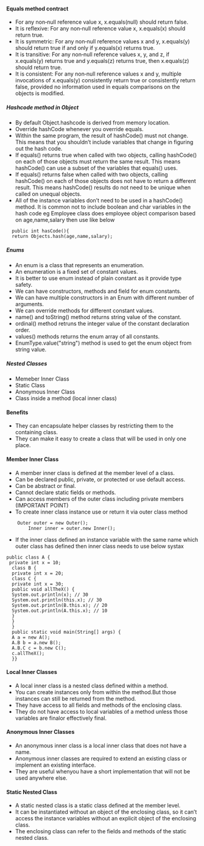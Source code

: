 #### Equals method contract
* For any non‐null reference value x, x.equals(null) should return false.
*	It is reflexive: For any non‐null reference value x, x.equals(x) should return true.
* It is symmetric: For any non‐null reference values x and y, x.equals(y) should return true if and only if y.equals(x) returns true.
* It is transitive: For any non‐null reference values x, y, and z, if x.equals(y) returns true and y.equals(z) returns true, then x.equals(z) should return true.
* It is consistent: For any non‐null reference values x and y, multiple invocations of x.equals(y) consistently return true or consistently return false, provided no information used in equals comparisons on the objects is modified.

##### Hashcode method in Object
* By default Object.hashcode is derived from memory location.
* Override hashCode whenever you override equals.
*	Within the same program, the result of hashCode() must not change. This means that you shouldn’t include variables that change in figuring out the hash code.
* If equals() returns true when called with two objects, calling hashCode() on each of
those objects must return the same result. This means hashCode() can use a subset of the variables that equals() uses. 
* If equals() returns false when called with two objects, calling hashCode() on each of those objects does not have to return a different result. This means hashCode() results do not need to be unique when called on unequal objects.
*	All of the instance variables don’t need to be used in a hashCode() method. It is common not to include boolean and char variables in the hash code
  eg Employee class does employee object comparison based on age,name,salary then use like below
```
  public int hasCode(){
  return Objects.hash(age,name,salary);
```

##### Enums
* An enum is a class that represents an enumeration. 
* An enumeration is a fixed set of constant values.
* It is better to use enum instead of plain constant as it provide type safety.
* We can have constructors, methods and field for enum constants.
* We can have multiple constructors in an Enum with different number of arguments.
* We can override methods for different constant values.
* name() and toString() method returns string value of the constant.
* ordinal() method retruns the integer value of the constant declaration order.
* values() methods returns the enum array of all constants.
* EnumType.value("string") method is used to get the enum object from string value.

##### Nested Classes
* Memeber Inner Class
* Static Class
* Anonymous Inner Class
* Class inside a method (local inner class)

#### Benefits
* They can encapsulate helper classes by restricting them to the containing class.
* They can make it easy to create a class that will be used in only one place.


#### Member Inner Class
* A member inner class is defined at the member level of a class.
* Can be declared public, private, or protected or use default access.
* Can be abstract or final.
* Cannot declare static fields or methods.
* Can access members of the outer class including private members (IMPORTANT POINT)
* To create inner class instance use or return it via outer class method
```
    Outer outer = new Outer();
		Inner inner = outer.new Inner();
 ```
 * If the inner class defined an instance variable with the same name which outer class has defined then inner class needs to use below systax
 ```
 public class A {
  private int x = 10;
   class B {
   private int x = 20;
   class C {
   private int x = 30;
   public void allTheX() {
   System.out.println(x); // 30
   System.out.println(this.x); // 30
   System.out.println(B.this.x); // 20
   System.out.println(A.this.x); // 10
   }
   }
   }
   public static void main(String[] args) {
   A a = new A();
   A.B b = a.new B();
   A.B.C c = b.new C();
   c.allTheX();
   }}
 
 ```
 
 #### Local Inner Classes
 * A local inner class is a nested class defined within a method.
 * You can create instances only from within the method.But those instances can still be returned from the method.
 * They have access to all fields and methods of the enclosing class.
 * They do not have access to local variables of a method unless those variables are finalor effectively final.
 
 #### Anonymous Inner Classes
 * An anonymous inner class is a local inner class that does not have a name.
 * Anonymous inner classes are required to extend an existing class or implement an existing interface.
 * They are useful whenyou have a short implementation that will not be used anywhere else.
 
 #### Static Nested Class
* A static nested class is a static class defined at the member level.
* It can be instantiated without an object of the enclosing class, so it can’t access the instance variables without an explicit object of the enclosing class.
* The enclosing class can refer to the fields and methods of the static nested class.
